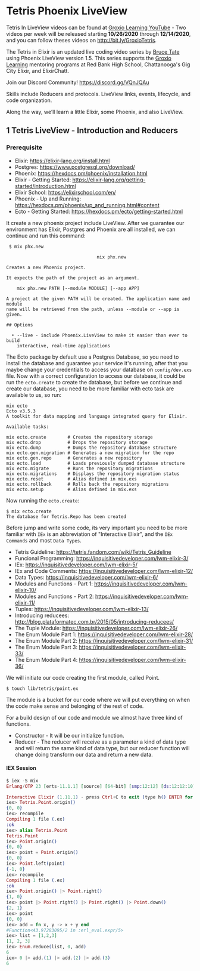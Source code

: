 # Tetris Phoenix LiveView

Tetris In LiveView videos can be found at [Groxio Learning YouTube](https://www.youtube.com/c/Groxio) - Two videos per week will be released starting __10/26/2020__ through __12/14/2020__, and you can follow theses videos on http://bit.ly/GroxioTetris.

The Tetris in Elixir is an updated live coding video series by [Bruce Tate](https://twitter.com/redrapids) using Phoenix LiveView version 1.5. This series supports the [Groxio Learning](https://grox.io/) mentoring programs at Red Bank High School, Chattanooga's Gig City Elixir, and ElixirChatt.

Join our Discord Community! https://discord.gg/VQnJQAu

Skills include Reducers and protocols. LiveView links, events, lifecycle, and code organization.

Along the way, we’ll learn a little Elixir, some Phoenix, and also LiveView.

## 1 Tetris LiveView - Introduction and Reducers

### Prerequisite

  * Elixir: https://elixir-lang.org/install.html
  * Postgres: https://www.postgresql.org/download/
  * Phoenix: https://hexdocs.pm/phoenix/installation.html
  * Elixir - Getting Started: https://elixir-lang.org/getting-started/introduction.html
  * Elixir School: https://elixirschool.com/en/
  * Phoenix - Up and Running: https://hexdocs.pm/phoenix/up_and_running.html#content
  * Ecto - Getting Started: https://hexdocs.pm/ecto/getting-started.html

It create a new phoenix project include LiveView. After we guarantee our environment has Elixir, Postgres and Phoenix are all installed, we can continue and run this command:
```shell
 $ mix phx.new

                                  mix phx.new                                   

Creates a new Phoenix project.

It expects the path of the project as an argument.

    mix phx.new PATH [--module MODULE] [--app APP]

A project at the given PATH will be created. The application name and module
name will be retrieved from the path, unless --module or --app is given.

## Options

  • --live - include Phoenix.LiveView to make it easier than ever to build
    interactive, real-time applications
```

The Ecto package by default use a Postgres Database, so you need to install the database and guarantee your service it's running, after that you maybe change your credentials to access your database on `config/dev.exs` file. Now with a correct configuration to access our database, it could be run the `ecto.create` to create the database, but before we continue and create our database, you need to be more familiar with ecto task are available to us, so run:

```shell
mix ecto
Ecto v3.5.3
A toolkit for data mapping and language integrated query for Elixir.

Available tasks:

mix ecto.create        # Creates the repository storage
mix ecto.drop          # Drops the repository storage
mix ecto.dump          # Dumps the repository database structure
mix ecto.gen.migration # Generates a new migration for the repo
mix ecto.gen.repo      # Generates a new repository
mix ecto.load          # Loads previously dumped database structure
mix ecto.migrate       # Runs the repository migrations
mix ecto.migrations    # Displays the repository migration status
mix ecto.reset         # Alias defined in mix.exs
mix ecto.rollback      # Rolls back the repository migrations
mix ecto.setup         # Alias defined in mix.exs
```

Now running the `ecto.create`:
```shell
$ mix ecto.create
The database for Tetris.Repo has been created
```

Before jump and write some code, its very important you need to be more familiar with `IEx` is an abbreviation of "Interactive Elixir", and the `IEx Commands` and most `Data Types`.

  * Tetris Guideline: https://tetris.fandom.com/wiki/Tetris_Guideline
  * Funcional Programming: https://inquisitivedeveloper.com/lwm-elixir-3/
  * IEx: https://inquisitivedeveloper.com/lwm-elixir-5/
  * IEx and Code Comments: https://inquisitivedeveloper.com/lwm-elixir-12/
  * Data Types: https://inquisitivedeveloper.com/lwm-elixir-6/
  * Modules and Functions - Part 1: https://inquisitivedeveloper.com/lwm-elixir-10/
  * Modules and Functions - Part 2: https://inquisitivedeveloper.com/lwm-elixir-11/
  * Tuples: https://inquisitivedeveloper.com/lwm-elixir-13/
  * Introducing reducees: http://blog.plataformatec.com.br/2015/05/introducing-reducees/
  * The Tuple Module: https://inquisitivedeveloper.com/lwm-elixir-26/
  * The Enum Module Part 1: https://inquisitivedeveloper.com/lwm-elixir-28/
  * The Enum Module Part 2: https://inquisitivedeveloper.com/lwm-elixir-31/
  * The Enum Module Part 3: https://inquisitivedeveloper.com/lwm-elixir-33/
  * The Enum Module Part 4: https://inquisitivedeveloper.com/lwm-elixir-36/

We will initiate our code creating the first module, called Point.
```shell
$ touch lib/tetris/point.ex
```
The module is a bucket for our code where we will put everything on when the code make sense and belonging of the rest of code.

For a build design of our code and module we almost have three kind of functions.

  * Constructor - It will be our initialize function.
  * Reducer - The reducer will receive as a parameter a kind of data type and will return the same kind of data type, but our reducer function will change doing transform our data and return a new data.

#### IEX Session
```elixir
$ iex -S mix
Erlang/OTP 23 [erts-11.1.1] [source] [64-bit] [smp:12:12] [ds:12:12:10] [async-threads:1] [hipe]

Interactive Elixir (1.11.1) - press Ctrl+C to exit (type h() ENTER for help)
iex> Tetris.Point.origin()
{0, 0}
iex> recompile
Compiling 1 file (.ex)
:ok
iex> alias Tetris.Point
Tetris.Point
iex> Point.origin()
{0, 0}
iex> point = Point.origin()
{0, 0}
iex> Point.left(point)
{-1, 0}
iex> recompile
Compiling 1 file (.ex)
:ok
iex> Point.origin() |> Point.right()
{1, 0}
iex> point |> Point.right() |> Point.right() |> Point.down()
{2, 1}
iex> point
{0, 0}
iex> add = fn x, y -> x + y end
#Function<43.97283095/2 in :erl_eval.expr/5>
iex> list = [1,2,3]
[1, 2, 3]
iex> Enum.reduce(list, 0, add)
6
iex> 0 |> add.(1) |> add.(2) |> add.(3)
6
```
